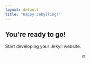 ```yaml
---
layout: default
title: "Happy Jekylling!"
---
```


## You're ready to go!

Start developing your Jekyll website.

$$
\alpha
$$